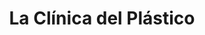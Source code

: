 ---
title: "La Clínica del Plástico"
url: /montevideo/la-clinica-del-plastico/
shop: reparación de automóviles
---